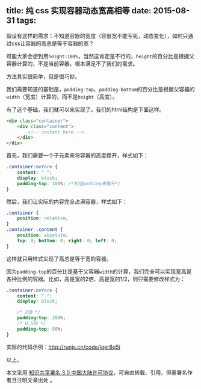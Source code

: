 title: 纯 css 实现容器动态宽高相等
date: 2015-08-31
tags:
---

假设有这样的需求：不知道容器的宽度（容器宽不能写死，动态变化），如何只通过css让容器的高总是等于容器的宽？

可能大家会想到用`height:100%`，当然这肯定是不行的，`height`的百分比是根据父容器计算的，不是当前容器，根本满足不了我们的需求。

方法其实很简单，但是很巧妙。

我们需要知道的基础是，`padding-top`、`padding-bottom`的百分比是根据父容器的`width`（宽度）计算的，而不是`height`（高度）。

有了这个基础，我们就可以来实现了。我们的html结构是下面这样。

```html
<div class="container">
    <div class="content">
        <!-- content here -->
    </div>
</div>
```

首先，我们需要一个子元素来将容器的高度撑开，样式如下：

```css
.container:before {
    content: " ";
    display: block;
    padding-top: 100%; /*利用padding来撑开*/
}
```

然后，我们让实际的内容完全占满容器，样式如下：

```css
.container {
    position: relative;
}
.container .content {
    position: absolute;
    top: 0; bottom: 0; right: 0; left: 0;
}
```

这样就只用样式实现了高总是等于宽的容器。

因为`padding-top`的百分比是基于父容器`width`的计算，我们完全可以实现宽高是各种比例的容器。比如，高是宽的2倍、高是宽的1/2，则只需要修改样式为：

```css
.container:before {
    content: " ";
    display: block;

    /* 2倍 */
    padding-top: 200%;
    /* 0.5倍 */
    padding-top: 50%;
}
```

实际的代码示例：<http://runjs.cn/code/jqer8q5i>

以上。

本文采用 [知识共享署名 3.0 中国大陆许可协议](http://creativecommons.org/licenses/by/3.0/cn)，可自由转载、引用，但需署名作者且注明文章出处 。
